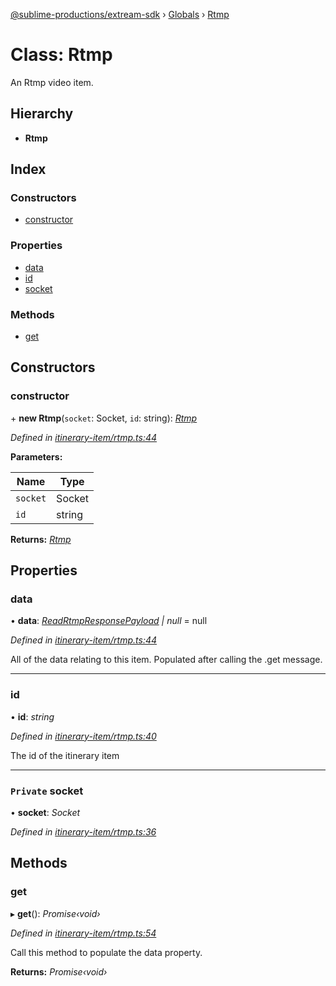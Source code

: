 [@sublime-productions/extream-sdk](../README.md) › [Globals](../globals.md) › [Rtmp](rtmp.md)

# Class: Rtmp

An Rtmp video item.

## Hierarchy

* **Rtmp**

## Index

### Constructors

* [constructor](rtmp.md#constructor)

### Properties

* [data](rtmp.md#data)
* [id](rtmp.md#id)
* [socket](rtmp.md#private-socket)

### Methods

* [get](rtmp.md#get)

## Constructors

###  constructor

\+ **new Rtmp**(`socket`: Socket, `id`: string): *[Rtmp](rtmp.md)*

*Defined in [itinerary-item/rtmp.ts:44](https://github.com/Extream-SaaS/ex-sdk/blob/8b68273/src/itinerary-item/rtmp.ts#L44)*

**Parameters:**

Name | Type |
------ | ------ |
`socket` | Socket |
`id` | string |

**Returns:** *[Rtmp](rtmp.md)*

## Properties

###  data

• **data**: *[ReadRtmpResponsePayload](../interfaces/readrtmpresponsepayload.md) | null* = null

*Defined in [itinerary-item/rtmp.ts:44](https://github.com/Extream-SaaS/ex-sdk/blob/8b68273/src/itinerary-item/rtmp.ts#L44)*

All of the data relating to this item. Populated after calling the .get message.

___

###  id

• **id**: *string*

*Defined in [itinerary-item/rtmp.ts:40](https://github.com/Extream-SaaS/ex-sdk/blob/8b68273/src/itinerary-item/rtmp.ts#L40)*

The id of the itinerary item

___

### `Private` socket

• **socket**: *Socket*

*Defined in [itinerary-item/rtmp.ts:36](https://github.com/Extream-SaaS/ex-sdk/blob/8b68273/src/itinerary-item/rtmp.ts#L36)*

## Methods

###  get

▸ **get**(): *Promise‹void›*

*Defined in [itinerary-item/rtmp.ts:54](https://github.com/Extream-SaaS/ex-sdk/blob/8b68273/src/itinerary-item/rtmp.ts#L54)*

Call this method to populate the data property.

**Returns:** *Promise‹void›*
